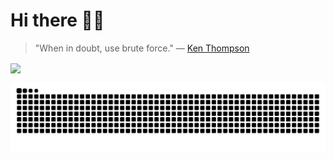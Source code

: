 # Hi there 🤘🏼

> "When in doubt, use brute force." — [Ken Thompson](https://en.wikipedia.org/wiki/Ken_Thompson)

<a href="https://github.com/g8rdier">
  <img align="center" height="170px" src="https://github-readme-stats.vercel.app/api?username=g8rdier&show_icons=true" />
</a>

![github contribution grid snake animation](https://raw.githubusercontent.com/yxxhero/yxxhero/output/github-contribution-grid-snake.svg)
